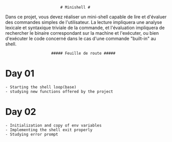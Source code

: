 							# Minishell #
Dans ce projet, vous devez réaliser un mini-shell capable de lire et d'évaluer
des commandes simples de l'utilisateur. La lecture impliquera une analyse
lexicale et syntaxique triviale de la commande, et l'évaluation impliquera de
rechercher le binaire correspondant sur la machine et l'exécuter,
ou bien d'exécuter le code concerné dans le cas d'une commande
"built-in" au shell.

						##### Feuille de route #####

# Day 01 #	
	- Starting the shell loop(base)
	- studying new functions offered by the project
#        #

# Day 02 #
	- Initialization and copy of env variables
	- Implementing the shell exit properly
	- Studying error prompt
#        #


